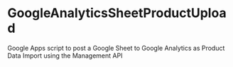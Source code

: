 # GoogleAnalyticsSheetProductUpload
Google Apps script to post a Google Sheet to Google Analytics as Product Data Import using the Management API
